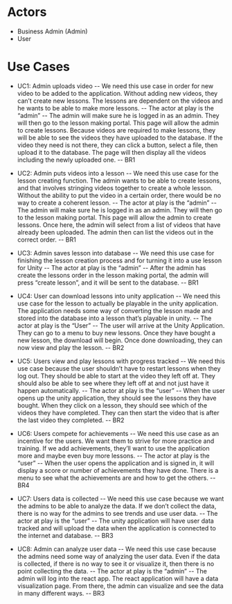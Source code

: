 # Actors
- Business Admin (Admin)
- User

# Use Cases
- UC1: Admin uploads video 
-- We need this use case in order for new video to be added to the application. Without adding new videos, they can’t create new lessons. The lessons are dependent on the videos and he wants to be able to make more lessons. 
-- The actor at play is the “admin” 
-- The admin will make sure he is logged in as an admin. They will then go to the lesson making portal. This page will allow the admin to create lessons. Because videos are required to make lessons, they will be able to see the videos they have uploaded to the database. If the video they need is not there, they can click a button, select a file, then upload it to the database. The page will then display all the videos including the newly uploaded one. 
-- BR1

- UC2: Admin puts videos into a lesson -- We need this use case for the lesson creating function. The admin wants to be able to create lessons, and that involves stringing videos together to create a whole lesson. Without the ability to put the video in a certain order, there would be no way to create a coherent lesson. -- The actor at play is the “admin” --  The admin will make sure he is logged in as an admin. They will then go to the lesson making portal. This page will allow the admin to create lessons. Once here, the admin will select from a list of videos that have already been uploaded. The admin then can list the videos out in the correct order. -- BR1

- UC3: Admin saves lesson into database -- We need this use case for finishing the lesson creation process and for turning it into a use lesson for Unity -- The actor at play is the “admin” -- After the admin has create the lessons order in the lesson making portal, the admin will press “create lesson”, and it will be sent to the database. -- BR1
- UC4: User can download lessons into unity application -- We need this use case for the lesson to actually be playable in the unity application. The application needs some way of converting the lesson made and stored into the database into a lesson that’s playable in unity. -- The actor at play is the “User” -- The user will arrive at the Unity Application. They can go to a menu to buy new lessons. Once they have bought a new lesson, the download will begin. Once done downloading, they can now view and play the lesson. -- BR2

- UC5: Users view and play lessons with progress tracked -- We need this use case because the user shouldn’t have to restart lessons when they log out. They should be able to start at the video they left off at. They should also be able to see where they left off at and not just have it happen automatically. -- The actor at play is the “user” -- When the user opens up the unity application, they should see the lessons they have bought. When they click on a lesson, they should see which of the videos they have completed. They can then start the video that is after the last video they completed. -- BR2

- UC6: Users compete for achievements -- We need this use case as an incentive for the users. We want them to strive for more practice and training. If we add achievements, they’ll want to use the application more and maybe even buy more lessons. -- The actor at play is the “user” -- When the user opens the application and is signed in, it will display a score or number of achievements they have done. There is a menu to see what the achievements are and how to get the others. -- BR4
- UC7: Users data is collected -- We need this use case because we want the admins to be able to analyze the data. If we don’t collect the data, there is no way for the admins to see trends and use user data. -- The actor at play is the “user” -- The unity application will have user data tracked and will upload the data when the application is connected to the internet and database. -- BR3

- UC8: Admin can analyze user data -- We need this use case because the admins need some way of analyzing the user data. Even if the data is collected, if there is no way to see it or visualize it, then there is no point collecting the data. -- The actor at play is the “admin” -- The admin will log into the react app. The react application will have a data visualization page. From there, the admin can visualize and see the data in many different ways. -- BR3
